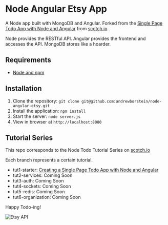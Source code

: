 # Node Angular Etsy App

A Node app built with MongoDB and Angular. Forked from the [Single Page Todo App with Node and Angular](http://scotch.io/tutorials/javascript/creating-a-single-page-todo-app-with-node-and-angular) from [scotch.io](http://scotch.io).

Node provides the RESTful API. Angular provides the frontend and accesses the API. MongoDB stores like a hoarder.

## Requirements

- [Node and npm](http://nodejs.org)

## Installation

1. Clone the repository: `git clone git@github.com:andrewborstein/node-angular-etsy.git`
2. Install the application: `npm install`
3. Start the server: `node server.js`
4. View in browser at `http://localhost:8080`

## Tutorial Series

This repo corresponds to the Node Todo Tutorial Series on [scotch.io](http://scotch.io)

Each branch represents a certain tutorial.
- tut1-starter: [Creating a Single Page Todo App with Node and Angular](http://scotch.io/tutorials/javascript/creating-a-single-page-todo-app-with-node-and-angular)
- tut2-services: Coming Soon
- tut3-auth: Coming Soon
- tut4-sockets: Coming Soon
- tut5-redis: Coming Soon
- tut6-organization: Coming Soon

Happy Todo-ing!

![Etsy API](http://i.imgur.com/zSePZ2T.png)
